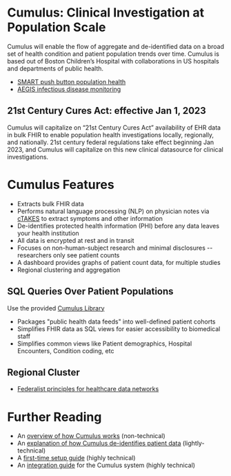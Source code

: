 # Cumulus: Clinical Investigation at Population Scale
Cumulus will enable the flow of aggregate and de-identified data on a broad set of health condition and patient population trends over time.
Cumulus is based out of Boston Children’s Hospital with collaborations in US hospitals and departments of public health.

* [SMART push button population health](https://www.nature.com/articles/s41746-020-00358-4)
* [AEGIS infectious disease monitoring](https://pubmed.ncbi.nlm.nih.gov/17600100)

## 21st Century Cures Act: effective Jan 1, 2023
Cumulus will capitalize on “21st Century Cures Act” availability of EHR data in bulk FHIR to enable population health investigations locally, regionally, and nationally.
21st century federal regulations take effect beginning Jan 2023, and Cumulus will capitalize on this new clinical datasource for clinical investigations.

# Cumulus Features
* Extracts bulk FHIR data
* Performs natural language processing (NLP) on physician notes via [cTAKES](https://ctakes.apache.org/) to extract symptoms and other information
* De-identifies protected health information (PHI) before any data leaves your health institution
* All data is encrypted at rest and in transit
* Focuses on non-human-subject research and minimal disclosures -- researchers only see patient counts
* A dashboard provides graphs of patient count data, for multiple studies
* Regional clustering and aggregation

## SQL Queries Over Patient Populations
Use the provided [Cumulus Library](https://github.com/comorbidity/library)
* Packages "public health data feeds" into well-defined patient cohorts
* Simplifies FHIR data as SQL views for easier accessibility to biomedical staff
* Simplifies common views like Patient demographics, Hospital Encounters, Condition coding, etc

## Regional Cluster
* [Federalist principles for healthcare data networks](https://www.nature.com/articles/nbt.3180)

# Further Reading
* An [overview of how Cumulus works](docs/explanations/overview.md) (non-technical)
* An [explanation of how Cumulus de-identifies patient data](docs/explanations/deid.md) (lightly-technical)
* A [first-time setup guide](docs/howtos/first-time-setup.md) (highly technical)
* An [integration guide](https://github.com/smart-on-fhir/cumulus-aggregator/docs/site_integration.md) for the Cumulus system (highly technical)
